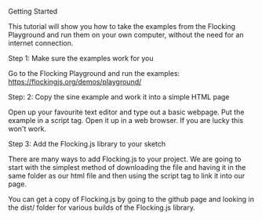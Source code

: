 Getting Started

This tutorial will show you how to take the examples from the Flocking Playground and run them on your own computer, without the need for an internet connection. 

Step 1: Make sure the examples work for you

Go to the Flocking Playground and run the examples: https://flockingjs.org/demos/playground/

Step: 2: Copy the sine example and work it into a simple HTML page

Open up your favourite text editor and type out a basic webpage. Put the example in a script tag. Open it up in a web browser. If you are lucky this won't work. 

Step 3: Add the Flocking.js library to your sketch

There are many ways to add Flocking.js to your project. We are going to start with the simplest method of downloading the file and having it in the same folder as our html file and then using the script tag to link it into our page. 

You can get a copy of Flocking.js by going to the github page and looking in the dist/ folder for various builds of the Flocking.js library. 
